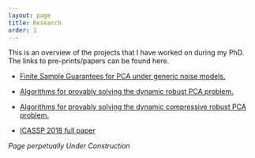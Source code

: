 ```yaml
---
layout: page
title: Research
order: 1
---
```



This is an overview of the projects that I have worked on during my PhD. The links to pre-prints/papers can be found here. 

* [Finite Sample Guarantees for PCA under generic noise models.](PCALimits.html)

* [Algorithms for provably solving the dynamic robust PCA problem.](DynRPCA.html)

* [Algorithms for provably solving the dynamic compressive robust PCA problem.](CompDynRPCA.html)

* [ICASSP 2018 full paper](/MERoPFull.pdf)


*Page perpetually Under Construction*



